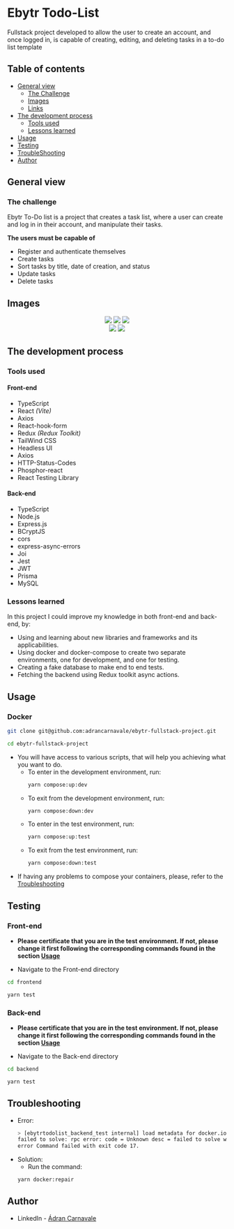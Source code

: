 # Ebytr Todo-List

Fullstack project developed to allow the user to create an account, and once logged in, is capable of creating, editing, and deleting tasks in a to-do list template

## Table of contents

- [General view](#general-view)
  - [The Challenge](#the-challenge)
  - [Images](#images)
  - [Links](#links)
- [The development process](#the-development-process)
  - [Tools used](#tools-used)
  - [Lessons learned](#lessons-learned)
- [Usage](#usage)
- [Testing](#testing)
- [TroubleShooting](#troubleshooting)
- [Author](#author)

## General view

### The challenge

Ebytr To-Do list is a project that creates a task list, where a user can create and log in in their account, and manipulate their tasks.

**The users must be capable of**

- Register and authenticate themselves
- Create tasks
- Sort tasks by title, date of creation, and status
- Update tasks
- Delete tasks

## Images

<div align="center">
  <img src="./assets/home.png" />
  <img src="./assets/create.png" />
  <img src="./assets/edit.png" />
</div>

<div align="center">
  <img src="./assets/register.png" />
  <img src="./assets/tasks.png" />
</div>

## The development process

### Tools used

#### Front-end

- TypeScript
- React _(Vite)_
- Axios
- React-hook-form
- Redux _(Redux Toolkit)_
- TailWind CSS
- Headless UI
- Axios
- HTTP-Status-Codes
- Phosphor-react
- React Testing Library

#### Back-end

- TypeScript
- Node.js
- Express.js
- BCryptJS
- cors
- express-async-errors
- Joi
- Jest
- JWT
- Prisma
- MySQL

### Lessons learned

In this project I could improve my knowledge in both front-end and back-end, by:

- Using and learning about new libraries and frameworks and its applicabilities.
- Using docker and docker-compose to create two separate environments, one for development, and one for testing.
- Creating a fake database to make end to end tests.
- Fetching the backend using Redux toolkit async actions.

## Usage

### Docker

```bash
git clone git@github.com:adrancarnavale/ebytr-fullstack-project.git
```

```bash
cd ebytr-fullstack-project
```

- You will have access to various scripts, that will help you achieving what you want to do.
  - To enter in the development environment, run:
    ```bash
    yarn compose:up:dev
    ```
  - To exit from the development environment, run:
    ```bash
    yarn compose:down:dev
    ```
  - To enter in the test environment, run:
    ```bash
    yarn compose:up:test
    ```
  - To exit from the test environment, run:
    ```bash
    yarn compose:down:test
    ```
- If having any problems to compose your containers, please, refer to the [Troubleshooting](#troubleshooting)

## Testing

### Front-end

- **Please certificate that you are in the test environment. If not, please change it first following the corresponding commands found in the section [Usage](#usage)**

- Navigate to the Front-end directory

```bash
cd frontend
```

```bash
yarn test
```

### Back-end

- **Please certificate that you are in the test environment. If not, please change it first following the corresponding commands found in the section [Usage](#usage)**

- Navigate to the Back-end directory

```bash
cd backend
```

```bash
yarn test
```

## Troubleshooting

- Error:
  ```bash
  > [ebytrtodolist_backend_test internal] load metadata for docker.io/library/node:16-alpine:
  failed to solve: rpc error: code = Unknown desc = failed to solve with frontend dockerfile.v0: failed to create LLB definition: rpc error: code = Unknown desc = error getting credentials - err: exit status 255, out: ``
  error Command failed with exit code 17.
  ```
- Solution:
  - Run the command:
  ```bash
  yarn docker:repair
  ```

## Author

- LinkedIn - [Ádran Carnavale](https://www.linkedin.com/in/adrancarnavale/)
